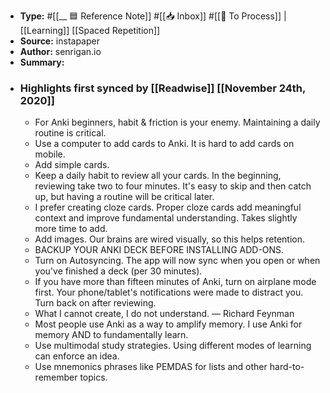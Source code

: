 - **Type:** #[[__ 🟦  Reference Note]] #[[📥 Inbox]] #[[📝 To Process]] | [[Learning]] [[Spaced Repetition]]
- **Source:**  instapaper
- **Author:** senrigan.io
- **Summary:**
- ### Highlights first synced by [[Readwise]] [[November 24th, 2020]]
    - For Anki beginners, habit & friction is your enemy. Maintaining a daily routine is critical. 
    - Use a computer to add cards to Anki. It is hard to add cards on mobile. 
    - Add simple cards. 
    - Keep a daily habit to review all your cards. In the beginning, reviewing take two to four minutes. It's easy to skip and then catch up, but having a routine will be critical later. 
    - I prefer creating cloze cards. Proper cloze cards add meaningful context and improve fundamental understanding. Takes slightly more time to add. 
    - Add images. Our brains are wired visually, so this helps retention. 
    - BACKUP YOUR ANKI DECK BEFORE INSTALLING ADD-ONS. 
    - Turn on Autosyncing. The app will now sync when you open or when you've finished a deck (per 30 minutes). 
    - If you have more than fifteen minutes of Anki, turn on airplane mode first. Your phone/tablet's notifications were made to distract you. Turn back on after reviewing. 
    - What I cannot create, I do not understand. — Richard Feynman 
    - Most people use Anki as a way to amplify memory. I use Anki for memory AND to fundamentally learn. 
    - Use multimodal study strategies. Using different modes of learning can enforce an idea. 
    - Use mnemonics phrases like PEMDAS for lists and other hard-to-remember topics. 
